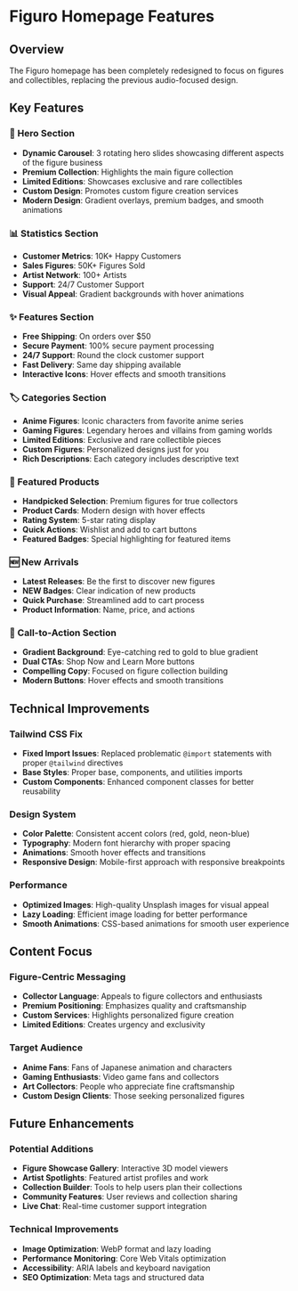 # Figuro Homepage Features

## Overview
The Figuro homepage has been completely redesigned to focus on figures and collectibles, replacing the previous audio-focused design.

## Key Features

### 🎯 Hero Section
- **Dynamic Carousel**: 3 rotating hero slides showcasing different aspects of the figure business
- **Premium Collection**: Highlights the main figure collection
- **Limited Editions**: Showcases exclusive and rare collectibles
- **Custom Design**: Promotes custom figure creation services
- **Modern Design**: Gradient overlays, premium badges, and smooth animations

### 📊 Statistics Section
- **Customer Metrics**: 10K+ Happy Customers
- **Sales Figures**: 50K+ Figures Sold
- **Artist Network**: 100+ Artists
- **Support**: 24/7 Customer Support
- **Visual Appeal**: Gradient backgrounds with hover animations

### ✨ Features Section
- **Free Shipping**: On orders over $50
- **Secure Payment**: 100% secure payment processing
- **24/7 Support**: Round the clock customer support
- **Fast Delivery**: Same day shipping available
- **Interactive Icons**: Hover effects and smooth transitions

### 🏷️ Categories Section
- **Anime Figures**: Iconic characters from favorite anime series
- **Gaming Figures**: Legendary heroes and villains from gaming worlds
- **Limited Editions**: Exclusive and rare collectible pieces
- **Custom Figures**: Personalized designs just for you
- **Rich Descriptions**: Each category includes descriptive text

### 🌟 Featured Products
- **Handpicked Selection**: Premium figures for true collectors
- **Product Cards**: Modern design with hover effects
- **Rating System**: 5-star rating display
- **Quick Actions**: Wishlist and add to cart buttons
- **Featured Badges**: Special highlighting for featured items

### 🆕 New Arrivals
- **Latest Releases**: Be the first to discover new figures
- **NEW Badges**: Clear indication of new products
- **Quick Purchase**: Streamlined add to cart process
- **Product Information**: Name, price, and actions

### 🎨 Call-to-Action Section
- **Gradient Background**: Eye-catching red to gold to blue gradient
- **Dual CTAs**: Shop Now and Learn More buttons
- **Compelling Copy**: Focused on figure collection building
- **Modern Buttons**: Hover effects and smooth transitions

## Technical Improvements

### Tailwind CSS Fix
- **Fixed Import Issues**: Replaced problematic `@import` statements with proper `@tailwind` directives
- **Base Styles**: Proper base, components, and utilities imports
- **Custom Components**: Enhanced component classes for better reusability

### Design System
- **Color Palette**: Consistent accent colors (red, gold, neon-blue)
- **Typography**: Modern font hierarchy with proper spacing
- **Animations**: Smooth hover effects and transitions
- **Responsive Design**: Mobile-first approach with responsive breakpoints

### Performance
- **Optimized Images**: High-quality Unsplash images for visual appeal
- **Lazy Loading**: Efficient image loading for better performance
- **Smooth Animations**: CSS-based animations for smooth user experience

## Content Focus

### Figure-Centric Messaging
- **Collector Language**: Appeals to figure collectors and enthusiasts
- **Premium Positioning**: Emphasizes quality and craftsmanship
- **Custom Services**: Highlights personalized figure creation
- **Limited Editions**: Creates urgency and exclusivity

### Target Audience
- **Anime Fans**: Fans of Japanese animation and characters
- **Gaming Enthusiasts**: Video game fans and collectors
- **Art Collectors**: People who appreciate fine craftsmanship
- **Custom Design Clients**: Those seeking personalized figures

## Future Enhancements

### Potential Additions
- **Figure Showcase Gallery**: Interactive 3D model viewers
- **Artist Spotlights**: Featured artist profiles and work
- **Collection Builder**: Tools to help users plan their collections
- **Community Features**: User reviews and collection sharing
- **Live Chat**: Real-time customer support integration

### Technical Improvements
- **Image Optimization**: WebP format and lazy loading
- **Performance Monitoring**: Core Web Vitals optimization
- **Accessibility**: ARIA labels and keyboard navigation
- **SEO Optimization**: Meta tags and structured data

